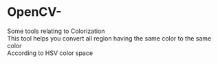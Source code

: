 # OpenCV-
Some tools relating to Colorization  
This tool helps you convert all region having the same color to the same color  
According to HSV color space
